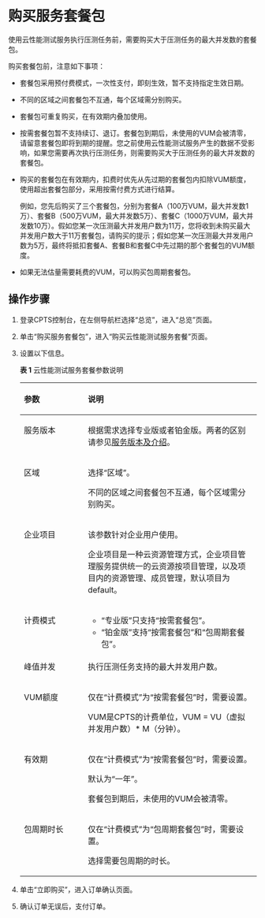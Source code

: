 # 购买服务套餐包<a name="cpts_01_0061"></a>

使用云性能测试服务执行压测任务前，需要购买大于压测任务的最大并发数的套餐包。

购买套餐包前，注意如下事项：

-   套餐包采用预付费模式，一次性支付，即刻生效，暂不支持指定生效日期。
-   不同的区域之间套餐包不互通，每个区域需分别购买。
-   套餐包可重复购买，在有效期内叠加使用。
-   按需套餐包暂不支持续订、退订。套餐包到期后，未使用的VUM会被清零，请留意套餐包即将到期的提醒。您之前使用云性能测试服务产生的数据不受影响，如果您需要再次执行压测任务，则需要购买大于压测任务的最大并发数的套餐包。
-   购买的套餐包在有效期内，扣费时优先从先过期的套餐包内扣除VUM额度，使用超出套餐包部分，采用按需付费方式进行结算。

    例如，您先后购买了三个套餐包，分别为套餐A（100万VUM，最大并发数1万）、套餐B（500万VUM，最大并发数5万）、套餐C（1000万VUM，最大并发数10万）。假如您某一次压测最大并发用户数为11万，您将收到未购买最大并发用户数大于11万套餐包，请购买的提示；假如您某一次压测最大并发用户数为5万，最终将抵扣套餐A、套餐B和套餐C中先过期的那个套餐包的VUM额度。

-   如果无法估量需要耗费的VUM，可以购买包周期套餐包。

## 操作步骤<a name="section1073218454401"></a>

1.  登录CPTS控制台，在左侧导航栏选择“总览”，进入“总览”页面。
2.  单击“购买服务套餐包”，进入“购买云性能测试服务套餐”页面。
3.  设置以下信息。

    **表 1**  云性能测试服务套餐参数说明

    <a name="table1373101764510"></a>
    <table><thead align="left"><tr id="row574101711459"><th class="cellrowborder" valign="top" width="26.99%" id="mcps1.2.3.1.1"><p id="p97451718455"><a name="p97451718455"></a><a name="p97451718455"></a>参数</p>
    </th>
    <th class="cellrowborder" valign="top" width="73.00999999999999%" id="mcps1.2.3.1.2"><p id="p3741117194517"><a name="p3741117194517"></a><a name="p3741117194517"></a>说明</p>
    </th>
    </tr>
    </thead>
    <tbody><tr id="row8741917174512"><td class="cellrowborder" valign="top" width="26.99%" headers="mcps1.2.3.1.1 "><p id="p7746170451"><a name="p7746170451"></a><a name="p7746170451"></a>服务版本</p>
    </td>
    <td class="cellrowborder" valign="top" width="73.00999999999999%" headers="mcps1.2.3.1.2 "><p id="p9743174454"><a name="p9743174454"></a><a name="p9743174454"></a>根据需求选择专业版或者铂金版。两者的区别请参见<a href="服务版本及介绍.md">服务版本及介绍</a>。</p>
    </td>
    </tr>
    <tr id="row167461715459"><td class="cellrowborder" valign="top" width="26.99%" headers="mcps1.2.3.1.1 "><p id="p117418179459"><a name="p117418179459"></a><a name="p117418179459"></a>区域</p>
    </td>
    <td class="cellrowborder" valign="top" width="73.00999999999999%" headers="mcps1.2.3.1.2 "><p id="p15752171451"><a name="p15752171451"></a><a name="p15752171451"></a><span>选择“区域”。</span></p>
    <p id="p102321610581"><a name="p102321610581"></a><a name="p102321610581"></a>不同的区域之间套餐包不互通，每个区域需分别购买。</p>
    </td>
    </tr>
    <tr id="row275191713457"><td class="cellrowborder" valign="top" width="26.99%" headers="mcps1.2.3.1.1 "><p id="p8756174455"><a name="p8756174455"></a><a name="p8756174455"></a>企业项目</p>
    </td>
    <td class="cellrowborder" valign="top" width="73.00999999999999%" headers="mcps1.2.3.1.2 "><p id="p38861343165814"><a name="p38861343165814"></a><a name="p38861343165814"></a>该参数针对企业用户使用。</p>
    <p id="p178863435588"><a name="p178863435588"></a><a name="p178863435588"></a>企业项目是一种云资源管理方式，企业项目管理服务提供统一的云资源按项目管理，以及项目内的资源管理、成员管理，默认项目为default。</p>
    </td>
    </tr>
    <tr id="row4751517104518"><td class="cellrowborder" valign="top" width="26.99%" headers="mcps1.2.3.1.1 "><p id="p14755175450"><a name="p14755175450"></a><a name="p14755175450"></a>计费模式</p>
    </td>
    <td class="cellrowborder" valign="top" width="73.00999999999999%" headers="mcps1.2.3.1.2 "><a name="ul727691913533"></a><a name="ul727691913533"></a><ul id="ul727691913533"><li>“专业版”只支持“按需套餐包”。</li><li>“铂金版”支持“按需套餐包”和“包周期套餐包”。</li></ul>
    </td>
    </tr>
    <tr id="row918910325484"><td class="cellrowborder" valign="top" width="26.99%" headers="mcps1.2.3.1.1 "><p id="p15189123214485"><a name="p15189123214485"></a><a name="p15189123214485"></a>峰值并发</p>
    </td>
    <td class="cellrowborder" valign="top" width="73.00999999999999%" headers="mcps1.2.3.1.2 "><p id="p1919010328486"><a name="p1919010328486"></a><a name="p1919010328486"></a>执行压测任务支持的最大并发用户数。</p>
    </td>
    </tr>
    <tr id="row952722924817"><td class="cellrowborder" valign="top" width="26.99%" headers="mcps1.2.3.1.1 "><p id="p1152822914811"><a name="p1152822914811"></a><a name="p1152822914811"></a>VUM额度</p>
    </td>
    <td class="cellrowborder" valign="top" width="73.00999999999999%" headers="mcps1.2.3.1.2 "><p id="p1156020364557"><a name="p1156020364557"></a><a name="p1156020364557"></a>仅在“计费模式”为“按需套餐包”时，需要设置。</p>
    <p id="p11528152911482"><a name="p11528152911482"></a><a name="p11528152911482"></a><span>VUM是CPTS的计费单位，VUM = VU（虚拟并发用户数）* M（分钟）。</span></p>
    </td>
    </tr>
    <tr id="row03191652114811"><td class="cellrowborder" valign="top" width="26.99%" headers="mcps1.2.3.1.1 "><p id="p103191752164817"><a name="p103191752164817"></a><a name="p103191752164817"></a>有效期</p>
    </td>
    <td class="cellrowborder" valign="top" width="73.00999999999999%" headers="mcps1.2.3.1.2 "><p id="p2358839205511"><a name="p2358839205511"></a><a name="p2358839205511"></a>仅在“计费模式”为“按需套餐包”时，需要设置。</p>
    <p id="p831917526486"><a name="p831917526486"></a><a name="p831917526486"></a>默认为“一年”。</p>
    <p id="p46641659104920"><a name="p46641659104920"></a><a name="p46641659104920"></a>套餐包到期后，未使用的VUM会被清零。</p>
    </td>
    </tr>
    <tr id="row9934116175410"><td class="cellrowborder" valign="top" width="26.99%" headers="mcps1.2.3.1.1 "><p id="p1693431645412"><a name="p1693431645412"></a><a name="p1693431645412"></a>包周期时长</p>
    </td>
    <td class="cellrowborder" valign="top" width="73.00999999999999%" headers="mcps1.2.3.1.2 "><p id="p180895295413"><a name="p180895295413"></a><a name="p180895295413"></a>仅在“计费模式”为“包周期套餐包”时，需要设置。</p>
    <p id="p6934171685416"><a name="p6934171685416"></a><a name="p6934171685416"></a>选择需要包周期的时长。</p>
    </td>
    </tr>
    </tbody>
    </table>

4.  单击“立即购买”，进入订单确认页面。
5.  确认订单无误后，支付订单。

